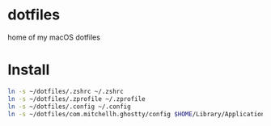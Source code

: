 # dotfiles
home of my macOS dotfiles

# Install
```zsh
ln -s ~/dotfiles/.zshrc ~/.zshrc
ln -s ~/dotfiles/.zprofile ~/.zprofile
ln -s ~/dotfiles/.config ~/.config
ln -s ~/dotfiles/com.mitchellh.ghostty/config $HOME/Library/Application\ Support/com.mitchellh.ghostty/config
```